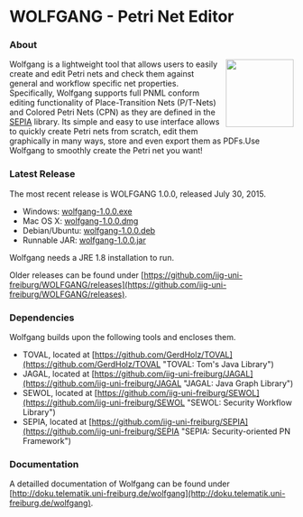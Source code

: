 WOLFGANG - Petri Net Editor
===========================

### About

<img align="right" width="120" src="http://iig-uni-freiburg.github.io/images/wolfgang/icon.png">Wolfgang is a lightweight tool that allows users to easily create and edit Petri nets and check them against general and workflow specific net properties. Specifically, Wolfgang supports full PNML conform editing functionality of Place-Transition Nets (P/T-Nets) and Colored Petri Nets (CPN) as they are defined in the [SEPIA](https://github.com/iig-uni-freiburg/SEPIA) library. Its simple and easy to use interface allows to quickly create Petri nets from scratch, edit them graphically in many ways, store and even export them as PDFs.Use Wolfgang to smoothly create the Petri net you want!

### Latest Release

The most recent release is WOLFGANG 1.0.0, released July 30, 2015.

* Windows: [wolfgang-1.0.0.exe](https://github.com/iig-uni-freiburg/WOLFGANG/releases/download/v1.0.0/wolfgang-1.0.0.exe)
* Mac OS X: [wolfgang-1.0.0.dmg](https://github.com/iig-uni-freiburg/WOLFGANG/releases/download/v1.0.0/wolfgang-1.0.0.dmg)
* Debian/Ubuntu: [wolfgang-1.0.0.deb](https://github.com/iig-uni-freiburg/WOLFGANG/releases/download/v1.0.0/wolfgang-1.0.0.deb)
* Runnable JAR: [wolfgang-1.0.0.jar](https://github.com/iig-uni-freiburg/WOLFGANG/releases/download/v1.0.0/wolfgang-1.0.0.jar)

Wolfgang needs a JRE 1.8 installation to run.

Older releases can be found under [https://github.com/iig-uni-freiburg/WOLFGANG/releases](https://github.com/iig-uni-freiburg/WOLFGANG/releases).

### Dependencies

Wolfgang builds upon the following tools and encloses them.

* TOVAL, located at [https://github.com/GerdHolz/TOVAL](https://github.com/GerdHolz/TOVAL "TOVAL: Tom's Java Library")
* JAGAL, located at [https://github.com/iig-uni-freiburg/JAGAL](https://github.com/iig-uni-freiburg/JAGAL "JAGAL: Java Graph Library")
* SEWOL, located at [https://github.com/iig-uni-freiburg/SEWOL](https://github.com/iig-uni-freiburg/SEWOL "SEWOL: Security Workflow Library")
* SEPIA, located at [https://github.com/iig-uni-freiburg/SEPIA](https://github.com/iig-uni-freiburg/SEPIA "SEPIA: Security-oriented PN Framework")

### Documentation

A detailled documentation of Wolfgang can be found under [http://doku.telematik.uni-freiburg.de/wolfgang](http://doku.telematik.uni-freiburg.de/wolfgang).
